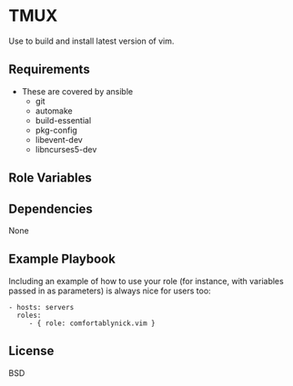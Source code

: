 TMUX
=========

Use to build and install latest version of vim.

Requirements
------------

- These are covered by ansible
  - git
  - automake
  - build-essential
  - pkg-config
  - libevent-dev
  - libncurses5-dev

Role Variables
--------------


Dependencies
------------

None

Example Playbook
----------------

Including an example of how to use your role (for instance, with variables passed in as parameters) is always nice for users too:

    - hosts: servers
      roles:
         - { role: comfortablynick.vim }

License
-------

BSD
